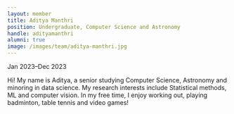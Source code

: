 ```yaml
---
layout: member
title: Aditya Manthri
position: Undergraduate, Computer Science and Astronomy
handle: adityamanthri
alumni: true
image: /images/team/aditya-manthri.jpg
---
```

Jan 2023–Dec 2023

Hi! My name is Aditya, a senior studying Computer Science, Astronomy and minoring in data science. My research interests include Statistical methods, ML and computer vision. In my free time, I enjoy working out, playing badminton, table tennis and video games!

